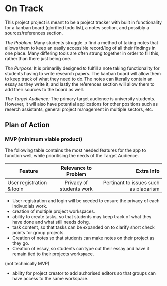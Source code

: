# On Track
This project project is meant to be a project tracker with built in functionality for a kanban board (glorified todo list), a notes section, and possibly a sources/references section.

*The Problem:*
Many students struggle to find a method of taking notes that allows them to keep an easily accessible record/log of all their findings in one place. Many differing tools are often strung together in order to fill this, rather than there just being one.

*The Purpose:*
It is primarilly designed to fulfill a note taking functionality for students having to write research papers. The kanban board will allow them to keep track of what they need to do. The notes can literally contain an essay as they write it, and lastly the references section will allow them to add their sources to the board as well.

*The Target Audience:*
The primary target audience is university students. However, it will also have potential applications for other positions such as reserch assistants, general project management in multiple sectors, etc.


## Plan of Action
### MVP (minimum viable product)
The following table contains the most needed features for the app to function well, while prioritising the needs of the Target Audience.

|Feature    |Relevance to Problem   |Extra Info   |
| --------- |:---------------------:| -----------:|
|User registration & login|Privacy of students work|Pertinant to issues such as plagarism|



- User registration and login will be needed to ensure the privacy of each indivudials work.
- creation of multiple project workspaces.
- ability to create tasks, so that students may keep track of what they have done and what still needs doing.
- task content, so that tasks can be expanded on to clarify short check points for group projects.
- Creation of notes so that students can make notes on their project as they go.
- Creation of essay, so students can type out their essay and have it remain tied to their projects workspace.



(not technically MVP)
- ability for project creator to add authorised editors so that groups can have access to the same workspace.